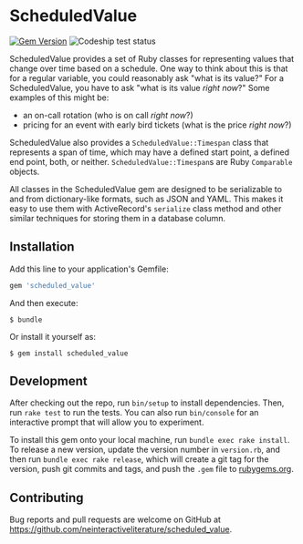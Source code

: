 # ScheduledValue

[![Gem Version](https://badge.fury.io/rb/scheduled_value.svg)](https://badge.fury.io/rb/scheduled_value) ![Codeship test status](https://codeship.com/projects/165d5000-ac28-0134-2a75-16abc9b20ebe/status?branch=master)

ScheduledValue provides a set of Ruby classes for representing values that change over time based on a schedule.  One way to think about this is that for a regular variable, you could reasonably ask "what is its value?"  For a ScheduledValue, you have to ask "what is its value *right now*?"  Some examples of this might be:

* an on-call rotation (who is on call *right now*?)
* pricing for an event with early bird tickets (what is the price *right now*?)

ScheduledValue also provides a `ScheduledValue::Timespan` class that represents a span of time, which may have a defined start point, a defined end point, both, or neither.  `ScheduledValue::Timespan`s are Ruby `Comparable` objects.

All classes in the ScheduledValue gem are designed to be serializable to and from dictionary-like formats, such as JSON and YAML.  This makes it easy to use them with ActiveRecord's `serialize` class method and other similar techniques for storing them in a database column.

## Installation

Add this line to your application's Gemfile:

```ruby
gem 'scheduled_value'
```

And then execute:

    $ bundle

Or install it yourself as:

    $ gem install scheduled_value

## Development

After checking out the repo, run `bin/setup` to install dependencies. Then, run `rake test` to run the tests. You can also run `bin/console` for an interactive prompt that will allow you to experiment.

To install this gem onto your local machine, run `bundle exec rake install`. To release a new version, update the version number in `version.rb`, and then run `bundle exec rake release`, which will create a git tag for the version, push git commits and tags, and push the `.gem` file to [rubygems.org](https://rubygems.org).

## Contributing

Bug reports and pull requests are welcome on GitHub at https://github.com/neinteractiveliterature/scheduled_value.

